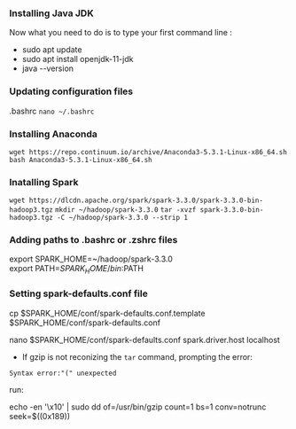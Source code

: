 ### Installing Java JDK
Now what you need to do is to type your first command line :

* sudo apt update
* sudo apt install openjdk-11-jdk
* java --version

### Updating configuration files
.bashrc
`nano ~/.bashrc`

### Installing Anaconda

`wget https://repo.continuum.io/archive/Anaconda3-5.3.1-Linux-x86_64.sh`
`bash Anaconda3-5.3.1-Linux-x86_64.sh`

### Inatalling Spark

`wget https://dlcdn.apache.org/spark/spark-3.3.0/spark-3.3.0-bin-hadoop3.tgz`
`mkdir ~/hadoop/spark-3.3.0`
`tar -xvzf spark-3.3.0-bin-hadoop3.tgz -C ~/hadoop/spark-3.3.0 --strip 1`

### Adding paths to .bashrc or .zshrc files

export SPARK_HOME=~/hadoop/spark-3.3.0                                
export PATH=$SPARK_HOME/bin:$PATH

### Setting spark-defaults.conf file

cp $SPARK_HOME/conf/spark-defaults.conf.template $SPARK_HOME/conf/spark-defaults.conf

nano $SPARK_HOME/conf/spark-defaults.conf
spark.driver.host	localhost


* If gzip is not reconizing the `tar` command, prompting the error:

`Syntax error:"(" unexpected`

run:

echo -en '\x10' | sudo dd of=/usr/bin/gzip count=1 bs=1 conv=notrunc seek=$((0x189))


